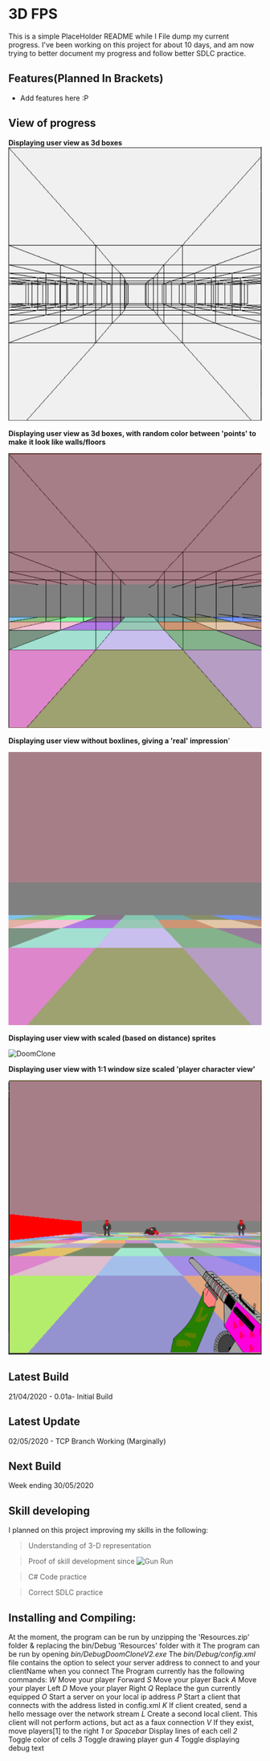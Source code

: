 # 3D FPS
This is a simple PlaceHolder README while I File dump my current progress.
I've been working on this project for about 10 days, and am now trying to better document my
progress and follow better SDLC practice.
## Features(Planned In Brackets)

* Add features here :P

## View of progress
**Displaying user view as 3d boxes**
![DoomClone](CellLines.PNG)

**Displaying user view as 3d boxes, with random color between 'points' to make**
**it look like walls/floors**

![DoomClone](ColorCellLines.PNG)

**Displaying user view without boxlines, giving a 'real' impression**'

![DoomClone](ColorCells.PNG)

**Displaying user view with scaled (based on distance) sprites**

![DoomClone](ColorCellsEnemies.PNG)

**Displaying user view with 1:1 window size scaled 'player character view'**

![DoomClone](ColorCellEnemiesGun.PNG)
## Latest Build

21/04/2020 - 0.01a- Initial Build

## Latest Update

02/05/2020 - TCP Branch Working (Marginally)

## Next Build

Week ending 30/05/2020

## Skill developing

I planned on this project improving my skills in the following:

>Understanding of 3-D representation

>Proof of skill development since ![Gun Run](https://github.com/StarshipladDev/GunRun)

>C# Code practice

>Correct SDLC practice

## Installing and Compiling:
At the moment, the program can be run by unzipping the 'Resources.zip' folder & replacing the bin/Debug 'Resources' folder with it
The program can be run by opening *bin/DebugDoomCloneV2.exe*
The *bin/Debug/config.xml* file contains the option to select your server address to connect to and your clientName when you connect
The Program currently has the following commands:
*W* Move your player Forward
*S* Move your player Back
*A* Move your player Left
*D* Move your player Right
*Q* Replace the gun currently equipped
*O* Start a server on your local ip address
*P* Start a client that connects with the address listed in config.xml
*K* If client created, send a hello message over the network stream
*L* Create a second local client. This client will not perform actions, but act as a faux connection
*V* If they exist, move players[1] to the right
*1* or *Spacebar* Display lines of each cell
*2* Toggle color of cells
*3* Toggle drawing player gun
*4* Toggle displaying debug text


